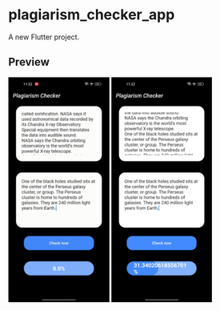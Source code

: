 # plagiarism_checker_app

A new Flutter project.

## Preview
<img src="https://github.com/jatinsonwal01/plagiarism_checker_App/blob/main/image/1.gif" width=40%>
<img src="https://github.com/jatinsonwal01/plagiarism_checker_App/blob/main/image/2.jpg" width=40%>

